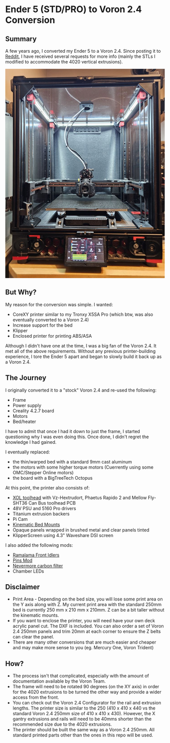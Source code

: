 # Ender 5 (STD/PRO) to Voron 2.4 Conversion

## Summary

A few years ago, I converted my Ender 5 to a Voron 2.4. Since posting it to <a href="https://www.reddit.com/r/ender5/comments/p8z4o2/comment/mcerxhc/?context=3">Reddit</a>, I have received several requests for more info (mainly the STLs I modified to accommodate the 4020 vertical extrusions).

![Image 1](Images/1.jpg)

## But Why?

My reason for the conversion was simple. I wanted:

- CoreXY printer similar to my Tronxy X5SA Pro (which btw, was also eventually converted to a Voron 2.4)
- Increase support for the bed
- Klipper
- Enclosed printer for printing ABS/ASA

Although I didn't have one at the time, I was a big fan of the Voron 2.4. It met all of the above requirements. Without any previous printer-building experience, I tore the Ender 5 apart and began to slowly build it back up as a Voron 2.4.

## The Journey

I originally converted it to a "stock" Voron 2.4 and re-used the following:

- Frame
- Power supply
- Creality 4.2.7 board
- Motors
- Bed/heater

I have to admit that once I had it down to just the frame, I started questioning why I was even doing this. Once done, I didn't regret the knowledge I had gained.

I eventually replaced:

- the thin/warped bed with a standard 9mm cast aluminum
- the motors with some higher torque motors (Cuerrently using some OMC/Stepper Online motors)
- the board with a BigTreeTech Octopus

At this point, the printer also consists of:

- <a href="https://github.com/Armchair-Heavy-Industries/Xol-Toolhead">XOL toolhead</a> with Vz-Hextrudort, Phaetus Rapido 2 and Mellow Fly-SHT36 Can Bus toolhead PCB
- 48V PSU and 5160 Pro drivers
- Titanium extrusion backers
- Pi Cam
- <a href="https://github.com/tanaes/whopping_Voron_mods/blob/main/kinematic_bed/README_v2_assembly.md">Kinematic Bed Mounts</a>
- Opaque panels wrapped in brushed metal and clear panels tinted
- KlipperScreen using 4.3" Waveshare DSI screen

I also added the following mods:

- <a href="https://github.com/Ramalama2/Voron-2-Mods/tree/main/Front_Idlers">Ramalama Front Idlers</a>
- <a href="https://mods.vorondesign.com/details/C8XJJ0fBGfBFKQZctjKeA">Pins Mod</a>
- <a href="https://github.com/nevermore3d/Nevermore_Micro">Nevermore carbon filter</a>
- Chamber LEDs

## Disclaimer

- Print Area - Depending on the bed size, you will lose some print area on the Y axis along with Z. My current print area with the standard 250mm bed is currently 250 mm x 210 mm x 210mm. Z can be a bit taller without the kinematic mounts.
- If you want to enclose the printer, you will need have your own deck acrylic panel cut. The DXF is included. You can also order a set of Voron 2.4 250mm panels and trim 20mm at each corner to ensure the Z belts can clear the panel.
- There are many other conversions that are much easier and cheaper and may make more sense to you (eg. Mercury One, Voron Trident)

## How?

- The process isn't that complicated, especially with the amount of documentation available by the Voron Team.
- The frame will need to be rotated 90 degrees (on the XY axis) in order for the 4020 extrusions to be turned the other way and provide a wider access from the front.
- You can check out the Voron 2.4 Configurator for the rail and extrusion lengths. The printer size is similar to the 250 (410 x 410 x 440 vs the standard Voron 2.4 250mm size of 410 x 410 x 430). However, the X gantry extrusions and rails will need to be 40mms shorter than the recommended size due to the 4020 extrusions.
- The printer should be built the same way as a Voron 2.4 250mm. All standard printed parts other than the ones in this repo will be used.
